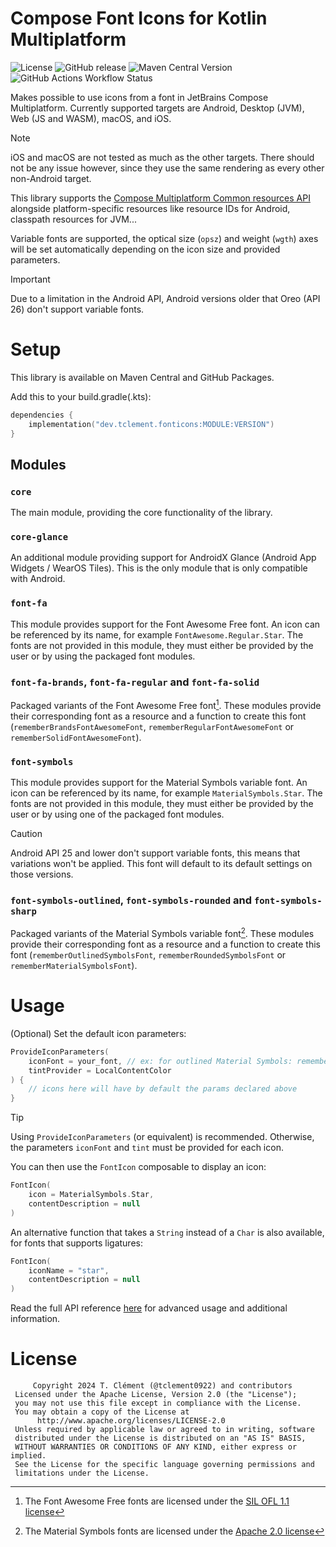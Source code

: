 # Compose Font Icons for Kotlin Multiplatform

![License](https://img.shields.io/github/license/tclement0922/compose-font-icons?style=for-the-badge)
![GitHub release](https://img.shields.io/github/v/release/tclement0922/compose-font-icons?style=for-the-badge)
![Maven Central Version](https://img.shields.io/maven-central/v/dev.tclement.fonticons/core?style=for-the-badge)
![GitHub Actions Workflow Status](https://img.shields.io/github/actions/workflow/status/tclement0922/compose-font-icons/build.yml?style=for-the-badge)

Makes possible to use icons from a font in JetBrains Compose Multiplatform.
Currently supported targets are Android, Desktop (JVM), Web (JS and WASM), macOS, and iOS.

> [!NOTE]
> iOS and macOS are not tested as much as the other targets. There should not be any issue however, since they use the
> same rendering as every other non-Android target.

This library supports the [Compose Multiplatform Common resources API](https://www.jetbrains.com/help/kotlin-multiplatform-dev/compose-images-resources.html)
alongside platform-specific resources like resource IDs for Android, classpath resources for JVM...

Variable fonts are supported, the optical size (`opsz`) and weight (`wgth`) axes will be set automatically depending on the
icon size and provided parameters.

> [!IMPORTANT]
> Due to a limitation in the Android API, Android versions older that Oreo (API 26) don't support variable fonts.

# Setup

This library is available on Maven Central and GitHub Packages. 

Add this to your build.gradle(.kts):

```kotlin
dependencies {
    implementation("dev.tclement.fonticons:MODULE:VERSION")
}
```

## Modules

### `core`

The main module, providing the core functionality of the library.

### `core-glance`

An additional module providing support for AndroidX Glance (Android App Widgets / WearOS Tiles). This is the only module
that is only compatible with Android.

### `font-fa`

This module provides support for the Font Awesome Free font. An icon can be referenced by its name, for example 
`FontAwesome.Regular.Star`. The fonts are not provided in this module, they must either be provided by the user or by 
using the packaged font modules.

### `font-fa-brands`, `font-fa-regular` and `font-fa-solid`

Packaged variants of the Font Awesome Free font[^1]. These modules provide their corresponding font as a resource and a 
function to create this font (`rememberBrandsFontAwesomeFont`, `rememberRegularFontAwesomeFont` or
`rememberSolidFontAwesomeFont`).

[^1]: The Font Awesome Free fonts are licensed under the
  [SIL OFL 1.1 license](https://github.com/FortAwesome/Font-Awesome/blob/6.x/LICENSE.txt)

### `font-symbols`

This module provides support for the Material Symbols variable font. An icon can be referenced by its name, for example
`MaterialSymbols.Star`. The fonts are not provided in this module, they must either be provided by the user or by using 
one of the packaged font modules.

> [!CAUTION]
> Android API 25 and lower don't support variable fonts, this means that variations won't be applied. This font will 
> default to its default settings on those versions.

### `font-symbols-outlined`, `font-symbols-rounded` and `font-symbols-sharp`

Packaged variants of the Material Symbols variable font[^2]. These modules provide their corresponding font as a 
resource and a function to create this font (`rememberOutlinedSymbolsFont`, `rememberRoundedSymbolsFont` or
`rememberMaterialSymbolsFont`).

[^2]: The Material Symbols fonts are licensed under the
  [Apache 2.0 license](https://github.com/google/material-design-icons/blob/master/LICENSE)

# Usage

(Optional) Set the default icon parameters:
```kotlin
ProvideIconParameters(
    iconFont = your_font, // ex: for outlined Material Symbols: rememberOutlinedMaterialSymbolsFont()
    tintProvider = LocalContentColor
) {
    // icons here will have by default the params declared above
}
```

> [!TIP]
> Using `ProvideIconParameters` (or equivalent) is recommended. Otherwise, the parameters `iconFont` and `tint` must be 
> provided for each icon.

You can then use the `FontIcon` composable to display an icon:
```kotlin
FontIcon(
    icon = MaterialSymbols.Star,
    contentDescription = null
)
```

An alternative function that takes a `String` instead of a `Char` is also available, for fonts that supports ligatures:
```kotlin
FontIcon(
    iconName = "star",
    contentDescription = null
)
```

Read the full API reference [here](https://tclement0922.github.io/compose-font-icons) for advanced usage and additional information.

# License

```
     Copyright 2024 T. Clément (@tclement0922) and contributors
 Licensed under the Apache License, Version 2.0 (the "License");
 you may not use this file except in compliance with the License.
 You may obtain a copy of the License at
      http://www.apache.org/licenses/LICENSE-2.0
 Unless required by applicable law or agreed to in writing, software
 distributed under the License is distributed on an "AS IS" BASIS,
 WITHOUT WARRANTIES OR CONDITIONS OF ANY KIND, either express or implied.
 See the License for the specific language governing permissions and
 limitations under the License.
```
